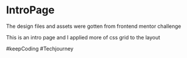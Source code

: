 # IntroPage
 The design files and assets were gotten from frontend mentor challenge

 This is an intro page and I applied more of css grid to the layout 

 #keepCoding #Techjourney
